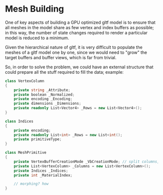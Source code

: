 ﻿# Mesh Building

One of key aspects of building a GPU optimized gltf model is to ensure that all
meshes in the model share as few vertex and index buffers as possible; in this
way, the number of state changes required to render a particular model is
reduced to a minimum.

Given the hierarchical nature of gltf, it is very difficult to populate the meshes
of a gltf model one by one, since we would need to "grow" the target buffers and
buffer views, which is far from trivial.

So, in order to solve the problem, we could have an external structure that could
prepare all the stuff required to fill the data; example:

```c#
class VertexColumn
{
    private string _Attribute;
    private boolean _Normalized;    
    private encoding _Encoding;    
    private dimensions _Dimensions;    
    private readonly List<Vector4> _Rows = new List<Vector4>();
}

class Indices
{
    private encoding;
    private readonly List<int> _Rows = new List<int();
    private primitiveType;
}

class MeshPrimitive
{
    private VertexBufferCreationMode _VbCreationMode; // split columns, interleaved, etc
    private List<VertexColumn> _Columns = new List<VertexColumn>();
    private Indices _Indices;
    private int _MaterialIndex;

    // morphing? how
}



```






 